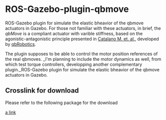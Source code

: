 # ROS-Gazebo-plugin-qbmove
ROS-Gazebo plugin for simulate the elastic bheavior of the qbmove actuators in Gazebo. 
For those not familiar with these actuators, in brief, the *qbMove* is a compliant actuator with varible stiffness, based on the agonistic-antagonistic principle presented in [Catalano M. et. al.](https://ieeexplore.ieee.org/stamp/stamp.jsp?arnumber=5980457), developed by [qbRobotics](https://qbrobotics.com/).

The plugin supposes to be able to control the motor position references of the real qbmoves. 
_I'm planning to include the motor dynamics as well, from which test torque controllers, developping another complementary plugin._ROS-Gazebo plugin for simulate the elastic bheavior of the qbmove actuators in Gazebo.

## Crosslink for download
Please refer to the following package for the download

[a link](https://github.com/Richi90/ROS-Gazebo-plugin-qbmove)

